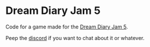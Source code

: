 # Dream Diary Jam 5
Code for a game made for the [Dream Diary Jam 5](https://itch.io/jam/dream-diary-jam-5).

Peep the [discord](https://discord.gg/6mcdWWBkrr) if you want to chat about it or whatever.

